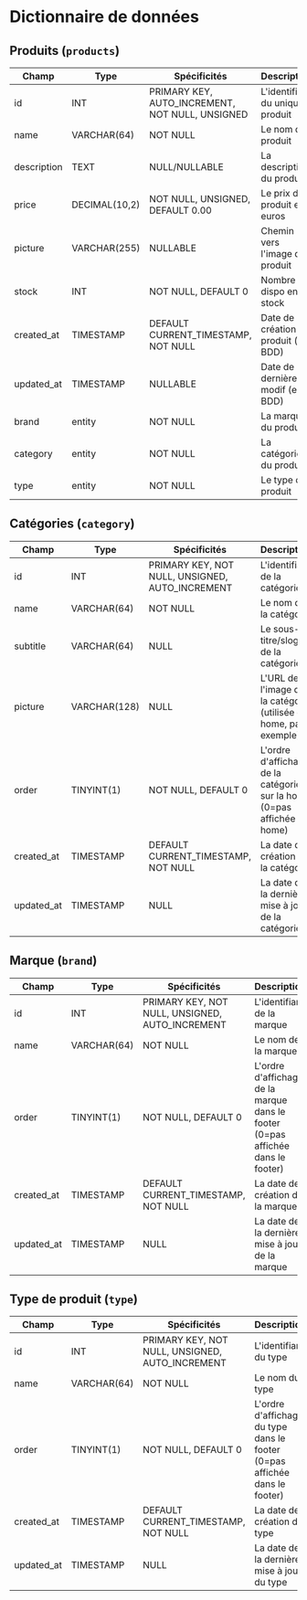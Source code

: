 # Dictionnaire de données

## Produits (`products`)

| Champ       | Type          | Spécificités                                    | Description                          |
|-------------|---------------|-------------------------------------------------|--------------------------------------|
| id          | INT           | PRIMARY KEY, AUTO_INCREMENT, NOT NULL, UNSIGNED | L'identifiant du unique produit      |
| name        | VARCHAR(64)   | NOT NULL                                        | Le nom du produit                    |
| description | TEXT          | NULL/NULLABLE                                   | La description du produit            |
| price       | DECIMAL(10,2) | NOT NULL, UNSIGNED, DEFAULT 0.00                | Le prix du produit en euros          |
| picture     | VARCHAR(255)  | NULLABLE                                        | Chemin vers l'image du produit       |
| stock       | INT           | NOT NULL, DEFAULT 0                             | Nombre dispo en stock                |
| created_at  | TIMESTAMP     | DEFAULT CURRENT_TIMESTAMP, NOT NULL             | Date de création du produit (en BDD) |
| updated_at  | TIMESTAMP     | NULLABLE                                        | Date de dernière modif (en BDD)      |
| brand       | entity        | NOT NULL                                        | La marque du produit                 |
| category    | entity        | NOT NULL                                        | La catégorie du produit              |
| type        | entity        | NOT NULL                                        | Le type du produit                   |

## Catégories (`category`)

|Champ|Type|Spécificités|Description|
|-|-|-|-|
|id|INT|PRIMARY KEY, NOT NULL, UNSIGNED, AUTO_INCREMENT|L'identifiant de la catégorie|
|name|VARCHAR(64)|NOT NULL|Le nom de la catégorie|
|subtitle|VARCHAR(64)|NULL|Le sous-titre/slogan de la catégorie|
|picture|VARCHAR(128)|NULL|L'URL de l'image de la catégorie (utilisée en home, par exemple)|
|order|TINYINT(1)|NOT NULL, DEFAULT 0|L'ordre d'affichage de la catégorie sur la home (0=pas affichée en home)|
|created_at|TIMESTAMP|DEFAULT CURRENT_TIMESTAMP, NOT NULL|La date de création de la catégorie|
|updated_at|TIMESTAMP|NULL|La date de la dernière mise à jour de la catégorie|

## Marque (`brand`)

|Champ|Type|Spécificités|Description|
|-|-|-|-|
|id|INT|PRIMARY KEY, NOT NULL, UNSIGNED, AUTO_INCREMENT|L'identifiant de la marque|
|name|VARCHAR(64)|NOT NULL|Le nom de la marque|
|order|TINYINT(1)|NOT NULL, DEFAULT 0|L'ordre d'affichage de la marque dans le footer (0=pas affichée dans le footer)|
|created_at|TIMESTAMP|DEFAULT CURRENT_TIMESTAMP, NOT NULL|La date de création de la marque|
|updated_at|TIMESTAMP|NULL|La date de la dernière mise à jour de la marque|

## Type de produit (`type`)

|Champ|Type|Spécificités|Description|
|-|-|-|-|
|id|INT|PRIMARY KEY, NOT NULL, UNSIGNED, AUTO_INCREMENT|L'identifiant du type|
|name|VARCHAR(64)|NOT NULL|Le nom du type|
|order|TINYINT(1)|NOT NULL, DEFAULT 0|L'ordre d'affichage du type dans le footer (0=pas affichée dans le footer)|
|created_at|TIMESTAMP|DEFAULT CURRENT_TIMESTAMP, NOT NULL|La date de création du type|
|updated_at|TIMESTAMP|NULL|La date de la dernière mise à jour du type|